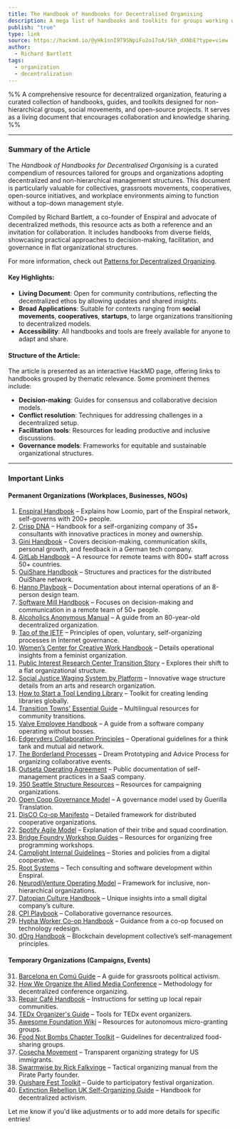 ```yaml
---
title: The Handbook of Handbooks for Decentralised Organising
description: A mega list of handbooks and toolkits for groups working without top-down management from social movements to workplaces open source for anyone to read, update, share
publish: "true"
type: link
source: https://hackmd.io/@yHk1snI9T9SNpiFu2o17oA/Skh_dXNbE?type=view
author:
  - Richard Bartlett
tags:
  - organization
  - decentralization
---
```


%% A comprehensive resource for decentralized organization, featuring a curated collection of handbooks, guides, and toolkits designed for non-hierarchical groups, social movements, and open-source projects. It serves as a living document that encourages collaboration and knowledge sharing. %%

---

### Summary of the Article

The _Handbook of Handbooks for Decentralised Organising_ is a curated compendium of resources tailored for groups and organizations adopting decentralized and non-hierarchical management structures. This document is particularly valuable for collectives, grassroots movements, cooperatives, open-source initiatives, and workplace environments aiming to function without a top-down management style.

Compiled by Richard Bartlett, a co-founder of Enspiral and advocate of decentralized methods, this resource acts as both a reference and an invitation for collaboration. It includes handbooks from diverse fields, showcasing practical approaches to decision-making, facilitation, and governance in flat organizational structures.

For more information, check out [Patterns for Decentralized Organizing](https://leanpub.com/patterns-for-decentralised-organising/).

#### Key Highlights:

- **Living Document**: Open for community contributions, reflecting the decentralized ethos by allowing updates and shared insights.
- **Broad Applications**: Suitable for contexts ranging from **social movements**, **cooperatives**, **startups**, to large organizations transitioning to decentralized models.
- **Accessibility**: All handbooks and tools are freely available for anyone to adapt and share.

#### Structure of the Article:

The article is presented as an interactive HackMD page, offering links to handbooks grouped by thematic relevance. Some prominent themes include:

- **Decision-making**: Guides for consensus and collaborative decision models.
- **Conflict resolution**: Techniques for addressing challenges in a decentralized setup.
- **Facilitation tools**: Resources for leading productive and inclusive discussions.
- **Governance models**: Frameworks for equitable and sustainable organizational structures.

---

### Important Links

#### Permanent Organizations (Workplaces, Businesses, NGOs)

1. [Enspiral Handbook](https://handbook.enspiral.com) – Explains how Loomio, part of the Enspiral network, self-governs with 200+ people.
2. [Crisp DNA](https://crisp.se/docs/dna) – Handbook for a self-organizing company of 35+ consultants with innovative practices in money and ownership.
3. [Gini Handbook](https://gini.net/handbook/) – Covers decision-making, communication skills, personal growth, and feedback in a German tech company.
4. [GitLab Handbook](https://about.gitlab.com/handbook/) – A resource for remote teams with 800+ staff across 50+ countries.
5. [OuiShare Handbook](https://handbook.ouishare.net/) – Structures and practices for the distributed OuiShare network.
6. [Hanno Playbook](https://playbook.hanno.co/) – Documentation about internal operations of an 8-person design team.
7. [Software Mill Handbook](https://softwaremill.com/handbook/) – Focuses on decision-making and communication in a remote team of 50+ people.
8. [Alcoholics Anonymous Manual](https://www.aa.org) – A guide from an 80-year-old decentralized organization.
9. [Tao of the IETF](https://www.ietf.org/tao/) – Principles of open, voluntary, self-organizing processes in Internet governance.
10. [Women’s Center for Creative Work Handbook](https://womenscenterforcreativework.com/) – Details operational insights from a feminist organization.
11. [Public Interest Research Center Transition Story](https://publicinterest.org.uk/) – Explores their shift to a flat organizational structure.
12. [Social Justice Waging System by Platform](https://platformlondon.org/) – Innovative wage structure details from an arts and research organization.
13. [How to Start a Tool Lending Library](https://sharestarter.org/) – Toolkit for creating lending libraries globally.
14. [Transition Towns' Essential Guide](https://transitionnetwork.org/) – Multilingual resources for community transitions.
15. [Valve Employee Handbook](http://www.valvesoftware.com/company/Valve_Handbook_LowRes.pdf) – A guide from a software company operating without bosses.
16. [Edgeryders Collaboration Principles](https://edgeryders.eu/) – Operational guidelines for a think tank and mutual aid network.
17. [The Borderland Processes](https://www.theborderland.se/) – Dream Prototyping and Advice Process for organizing collaborative events.
18. [Outseta Operating Agreement](https://www.outseta.com/) – Public documentation of self-management practices in a SaaS company.
19. [350 Seattle Structure Resources](https://350seattle.org/) – Resources for campaigning organizations.
20. [Open Coop Governance Model](https://opencoop.org/) – A governance model used by Guerilla Translation.
21. [DisCO Co-op Manifesto](https://disco.coop/) – Detailed framework for distributed cooperative organizations.
22. [Spotify Agile Model](https://engineering.atspotify.com/2020/03/27/scaling-agile-at-spotify/) – Explanation of their tribe and squad coordination.
23. [Bridge Foundry Workshop Guides](https://bridgefoundry.org/) – Resources for organizing free programming workshops.
24. [Camplight Internal Guidelines](https://camplight.net/) – Stories and policies from a digital cooperative.
25. [Root Systems](https://www.rootsystems.nz/) – Tech consulting and software development within Enspiral.
26. [NeurodiVenture Operating Model](https://neurodivergent.org/) – Framework for inclusive, non-hierarchical organizations.
27. [Datopian Culture Handbook](https://handbook.datopian.com/) – Unique insights into a small digital company’s culture.
28. [CPI Playbook](https://www.centreforpublicimpact.org/) – Collaborative governance resources.
29. [Hypha Worker Co-op Handbook](https://handbook.hypha.coop/) – Guidance from a co-op focused on technology redesign.
30. [dOrg Handbook](https://handbook.dorg.tech/) – Blockchain development collective’s self-management principles.

#### Temporary Organizations (Campaigns, Events)

31. [Barcelona en Comú Guide](https://guia.barcelonaencomu.cat/) – A guide for grassroots political activism.
32. [How We Organize the Allied Media Conference](https://alliedmedia.org/) – Methodology for decentralized conference organizing.
33. [Repair Café Handbook](https://repaircafe.org/en/) – Instructions for setting up local repair communities.
34. [TEDx Organizer's Guide](https://www.ted.com/participate/organize-a-local-tedx-event/tedx-organizer-guide) – Tools for TEDx event organizers.
35. [Awesome Foundation Wiki](https://wiki.awesomefoundation.org/) – Resources for autonomous micro-granting groups.
36. [Food Not Bombs Chapter Toolkit](http://www.foodnotbombs.net/) – Guidelines for decentralized food-sharing groups.
37. [Cosecha Movement](https://www.lahuelga.com/) – Transparent organizing strategy for US immigrants.
38. [Swarmwise by Rick Falkvinge](https://falkvinge.net/) – Tactical organizing manual from the Pirate Party founder.
39. [Ouishare Fest Toolkit](https://fest.ouishare.net/) – Guide to participatory festival organization.
40. [Extinction Rebellion UK Self-Organizing Guide](https://extinctionrebellion.uk/) – Handbook for decentralized activism.

Let me know if you'd like adjustments or to add more details for specific entries!